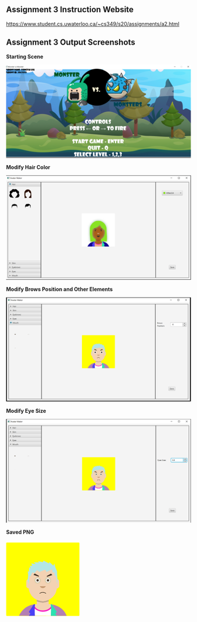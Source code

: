 ## Assignment 3 Instruction Website
https://www.student.cs.uwaterloo.ca/~cs349/s20/assignments/a2.html

## Assignment 3 Output Screenshots

**Starting Scene**

![Starting Scene](https://raw.githubusercontent.com/arctdav/JavaFX-Android-Projects/master/Assignment%202/starting_scene.PNG)

**Modify Hair Color**

![Modify Elements](https://github.com/arctdav/JavaFX-Android-Projects/raw/master/Assignment%202/modify_elements.PNG)

**Modify Brows Position and Other Elements**

![Modify Elements](https://raw.githubusercontent.com/arctdav/JavaFX-Android-Projects/master/Assignment%202/modify_elements2.PNG)

**Modify Eye Size**

![Modify Elements](https://raw.githubusercontent.com/arctdav/JavaFX-Android-Projects/master/Assignment%202/modify_elements3.PNG)

**Saved PNG**

![Saved PNG](https://raw.githubusercontent.com/arctdav/JavaFX-Android-Projects/master/Assignment%202/saved_png.png)
